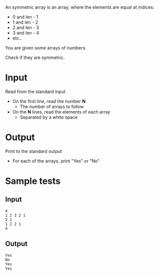 An symmetric array is an array, where the elements are equal at indices:
- 0 and len - 1
- 1 and len - 2
- 2 and len - 3
- 3 and len - 4
- etc..
  
You are given some arrays of numbers.

Check if they are symmetric.

# Input

Read from the standard input

- On the first line, read the number **N**
  - The number of arrays to follow
- On the **N** lines, read the elements of each array
  - Separated by a white space

# Output

Print to the standard output

- For each of the arrays, print "Yes" or "No"

# Sample tests

## Input

```
4
1 2 3 2 1
2 1
1 2 2 1
4
```

## Output

```
Yes
No
Yes
Yes
```
